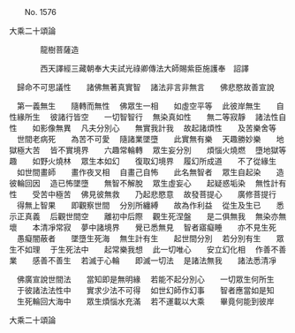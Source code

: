 ﻿　　No. 1576

大乘二十頌論

　　　　龍樹菩薩造


　　　　西天譯經三藏朝奉大夫試光祿卿傳法大師賜紫臣施護奉　詔譯


　歸命不可思議性　　諸佛無著真實智
　諸法非言非無言　　佛悲愍故善宣說　

　第一義無生　　隨轉而無性
　佛眾生一相　　如虛空平等
　此彼岸無生　　自性緣所生
　彼諸行皆空　　一切智智行
　無染真如性　　無二等寂靜
　諸法性自性　　如影像無異
　凡夫分別心　　無實我計我
　故起諸煩性　　及苦樂舍等
　世間老病死　　為苦不可愛
　隨諸業墜墮　　此實無有樂
　天趣勝妙樂　　地獄極大苦
　皆不實境界　　六趣常輪轉
　眾生妄分別　　煩惱火燒燃
　墮地獄等趣　　如野火燒林
　眾生本如幻　　復取幻境界
　履幻所成道　　不了從緣生
　如世間畫師　　畫作夜叉相
　自畫己自怖　　此名無智者
　眾生自起染　　造彼輪回因
　造已怖墜墮　　無智不解脫
　眾生虛妄心　　起疑惑垢染
　無性計有性　　受苦中極苦
　佛見彼無救　　乃起悲愍意
　故發菩提心　　廣修菩提行
　得無上智果　　即觀察世間
　分別所纏縛　　故為作利益
　從生及生已　　悉示正真義
　后觀世間空　　離初中后際
　觀生死涅盤　　是二俱無我
　無染亦無壞　　本清凈常寂
　夢中諸境界　　覺已悉無見
　智者寤癡睡　　亦不見生死
　愚癡闇蔽者　　墜墮生死海
　無生計有生　　起世間分別
　若分別有生　　眾生不如理
　于生死法中　　起常樂我想
　此一切唯心　　安立幻化相
　作善不善業　　感善不善生
　若滅于心輪　　即滅一切法
　是諸法無我　　諸法悉清凈　

　佛廣宣說世間法　　當知即是無明緣
　若能不起分別心　　一切眾生何所生
　于彼諸法法性中　　實求少法不可得
　如世幻師作幻事　　智者應當如是知
　生死輪回大海中　　眾生煩惱水充滿
　若不運載以大乘　　畢竟何能到彼岸　

大乘二十頌論
